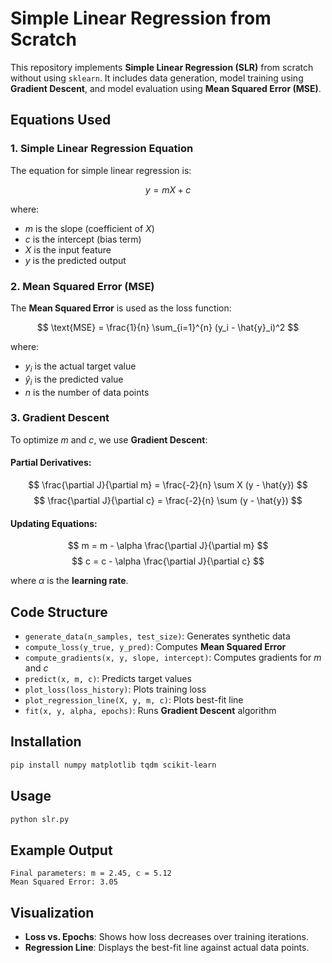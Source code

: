 # Simple Linear Regression from Scratch

This repository implements **Simple Linear Regression (SLR)** from scratch without using `sklearn`. It includes data generation, model training using **Gradient Descent**, and model evaluation using **Mean Squared Error (MSE)**.

## Equations Used

### 1. Simple Linear Regression Equation
The equation for simple linear regression is:

$$ y = mX + c $$

where:
- $m$ is the slope (coefficient of $X$)
- $c$ is the intercept (bias term)
- $X$ is the input feature
- $y$ is the predicted output

### 2. Mean Squared Error (MSE)
The **Mean Squared Error** is used as the loss function:

$$ \text{MSE} = \frac{1}{n} \sum_{i=1}^{n} (y_i - \hat{y}_i)^2 $$

where:
- $y_i$ is the actual target value
- $\hat{y}_i$ is the predicted value
- $n$ is the number of data points

### 3. Gradient Descent
To optimize $m$ and $c$, we use **Gradient Descent**:

#### Partial Derivatives:

$$ \frac{\partial J}{\partial m} = \frac{-2}{n} \sum X (y - \hat{y}) $$
$$ \frac{\partial J}{\partial c} = \frac{-2}{n} \sum (y - \hat{y}) $$

#### Updating Equations:

$$ m = m - \alpha \frac{\partial J}{\partial m} $$
$$ c = c - \alpha \frac{\partial J}{\partial c} $$

where $\alpha$ is the **learning rate**.

## Code Structure
- `generate_data(n_samples, test_size)`: Generates synthetic data
- `compute_loss(y_true, y_pred)`: Computes **Mean Squared Error**
- `compute_gradients(x, y, slope, intercept)`: Computes gradients for $m$ and $c$
- `predict(x, m, c)`: Predicts target values
- `plot_loss(loss_history)`: Plots training loss
- `plot_regression_line(X, y, m, c)`: Plots best-fit line
- `fit(x, y, alpha, epochs)`: Runs **Gradient Descent** algorithm

## Installation

```bash
pip install numpy matplotlib tqdm scikit-learn
```

## Usage

```bash
python slr.py
```

## Example Output

```
Final parameters: m = 2.45, c = 5.12
Mean Squared Error: 3.05
```

## Visualization
- **Loss vs. Epochs**: Shows how loss decreases over training iterations.
- **Regression Line**: Displays the best-fit line against actual data points.
